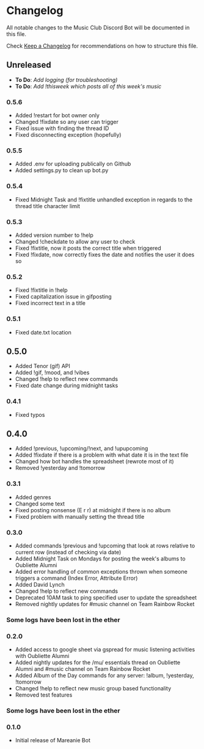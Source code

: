 # Changelog

All notable changes to the Music Club Discord Bot will be documented in this file.

Check [Keep a Changelog](http://keepachangelog.com/) for recommendations on how to structure this file.

## Unreleased 
- **To Do**: *Add logging (for troubleshooting)*
- **To Do**: *Add !thisweek which posts all of this week's music*

### 0.5.6
- Added !restart for bot owner only
- Changed !fixdate so any user can trigger
- Fixed issue with finding the thread ID
- Fixed disconnecting exception (hopefully)

### 0.5.5
- Added .env for uploading publically on Github
- Added settings.py to clean up bot.py

### 0.5.4
- Fixed Midnight Task and !fixtitle unhandled exception in regards to the thread title character limit

### 0.5.3
- Added version number to !help
- Changed !checkdate to allow any user to check 
- Fixed !fixtitle, now it posts the correct title when triggered
- Fixed !fixdate, now correctly fixes the date and notifies the user it does so

### 0.5.2
- Fixed !fixtitle in !help
- Fixed capitalization issue in gifposting
- Fixed incorrect text in a title

### 0.5.1
- Fixed date.txt location

## 0.5.0
- Added Tenor (gif) API
- Added !gif, !mood, and !vibes
- Changed !help to reflect new commands
- Fixed date change during midnight tasks

### 0.4.1
- Fixed typos

## 0.4.0
- Added !previous, !upcoming/!next, and !upupcoming
- Added !fixdate if there is a problem with what date it is in the text file
- Changed how bot handles the spreadsheet (rewrote most of it)
- Removed !yesterday and !tomorrow

### 0.3.1
- Added genres
- Changed some text
- Fixed posting nonsense (E r r) at midnight if there is no album
- Fixed problem with manually setting the thread title

### 0.3.0
- Added commands !previous and !upcoming that look at rows relative to current row (instead of checking via date)
- Added Midnight Task on Mondays for posting the week's albums to Oubliette Alumni
- Added error handling of common exceptions thrown when someone triggers a command (Index Error, Attribute Error)
- Added David Lynch
- Changed !help to reflect new commands
- Deprecated 10AM task to ping specified user to update the spreadsheet
- Removed nightly updates for #music channel on Team Rainbow Rocket

### Some logs have been lost in the ether

### 0.2.0
- Added access to google sheet via gspread for music listening activities with Oubliette Alumni
- Added nightly updates for the /mu/ essentials thread on Oubliette Alumni and #music channel on Team Rainbow Rocket
- Added Album of the Day commands for any server: !album, !yesterday, !tomorrow
- Changed !help to reflect new music group based functionality
- Removed test features

### Some logs have been lost in the ether

### 0.1.0
- Initial release of Mareanie Bot